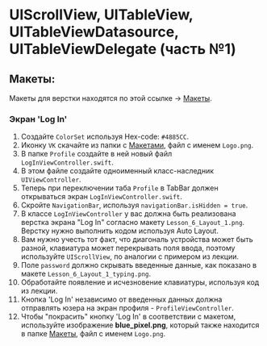 # UIScrollView, UITableView, UITableViewDatasource, UITableViewDelegate (часть №1)

## Макеты:
Макеты для верстки находятся по этой ссылке -> [Макеты](./TableView_ScrollView_макеты/Макеты2.png). 

### Экран 'Log In'
1. Создайте `ColorSet` используя Hex-code: `#4885CC`.
2. Иконку `VK` скачайте из папки с [Макетами](./TableView_ScrollView_макеты), файл с именем `Logo.png`.
3. В папке `Profile` создайте в ней новый файл `LogInViewController.swift`.
4. В этом файле создайте одноименный класс-наследник `UIViewController`.
5. Теперь при переключении таба `Profile` в TabBar должен открываться экран `LogInViewController.swift`.
6. Скройте `NavigationBar`, используя `navigationBar.isHidden = true`.
7. В классе `LogInViewController` у вас должна быть реализована верстка экрана "Log In" согласно макету `Lesson_6_Layout_1.png`. Верстку нужно выполнить кодом  используя Auto Layout.
8. Вам нужно учесть тот факт, что диагональ устройства может быть разной, клавиатура может перекрывать поля ввода, поэтому используйте `UIScrollView`, по аналогии с примером из лекции.
9. Поле `password` должно скрывать введенные данные, как показано в макете `Lesson_6_Layout_1_typing.png`.
10. Обработайте появление и исчезновение клавиатуры, используя код из лекции.
11. Кнопка 'Log In' независимо от введенных данных должна отправлять юзера на экран профиля - `ProfileViewController`.
12. Чтобы "покрасить" кнопку 'Log In' в соответствии с макетом, используйте изображение **blue_pixel.png**, который также находится в папке [Макеты](./TableView_ScrollView_макеты), файл с именем `Logo.png`.
